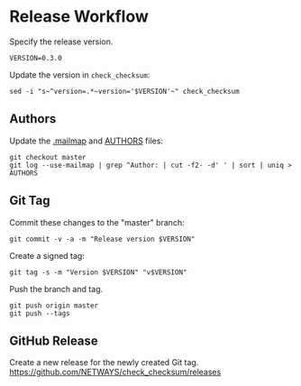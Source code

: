 # Release Workflow

Specify the release version.

```
VERSION=0.3.0
```

Update the version in `check_checksum`:

```
sed -i "s~^version=.*~version='$VERSION'~" check_checksum
```

## Authors

Update the [.mailmap](.mailmap) and [AUTHORS](AUTHORS) files:

```
git checkout master
git log --use-mailmap | grep ^Author: | cut -f2- -d' ' | sort | uniq > AUTHORS
```

## Git Tag

Commit these changes to the "master" branch:

```
git commit -v -a -m "Release version $VERSION"
```

Create a signed tag:

```
git tag -s -m "Version $VERSION" "v$VERSION"
```

Push the branch and tag.

```
git push origin master
git push --tags
```

## GitHub Release

Create a new release for the newly created Git tag.
https://github.com/NETWAYS/check_checksum/releases
